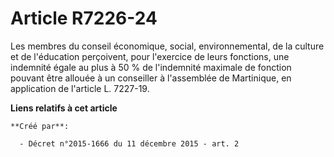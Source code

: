 # Article R7226-24

Les membres du conseil économique, social, environnemental, de la culture et de l'éducation perçoivent, pour l'exercice de
leurs fonctions, une indemnité égale au plus à 50 % de l'indemnité maximale de fonction pouvant être allouée à un conseiller
à l'assemblée de Martinique, en application de l'article L. 7227-19.

**Liens relatifs à cet article**

	**Créé par**:

	  - Décret n°2015-1666 du 11 décembre 2015 - art. 2
